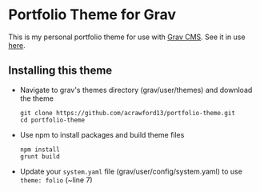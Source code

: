 # Portfolio Theme for Grav

This is my personal portfolio theme for use with [Grav CMS](https://getgrav.org). See it in use [here](http://andreacrawford.design/).

## Installing this theme
- Navigate to grav's themes directory (grav/user/themes) and download the theme

      git clone https://github.com/acrawford13/portfolio-theme.git
      cd portfolio-theme

- Use npm to install packages and build theme files

      npm install
      grunt build

- Update your `system.yaml` file (grav/user/config/system.yaml) to use `theme: folio` (~line 7)
